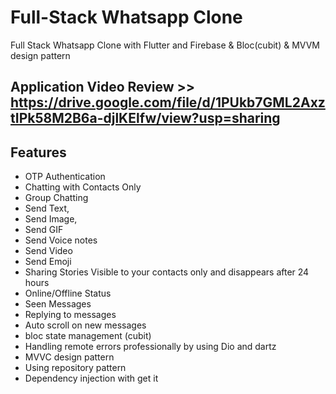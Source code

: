 # Full-Stack Whatsapp Clone

Full Stack Whatsapp Clone with Flutter and Firebase & Bloc(cubit) & MVVM design pattern

## Application Video Review >> https://drive.google.com/file/d/1PUkb7GML2AxztIPk58M2B6a-djlKElfw/view?usp=sharing

## Features

- OTP Authentication
- Chatting with Contacts Only
- Group Chatting
- Send Text,
- Send Image,
- Send GIF
- Send Voice notes
- Send Video 
- Send Emoji 
- Sharing Stories Visible to your contacts only and disappears after 24 hours
- Online/Offline Status
- Seen Messages 
- Replying to messages
- Auto scroll on new messages
- bloc state management (cubit)
- Handling remote errors professionally by using Dio and dartz
- MVVC design pattern
- Using repository pattern
- Dependency injection with get it
